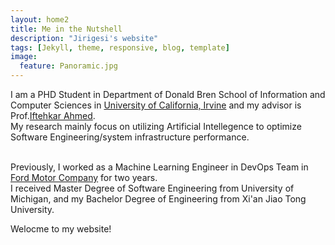 ```yaml
---
layout: home2
title: Me in the Nutshell
description: "Jirigesi's website"
tags: [Jekyll, theme, responsive, blog, template]
image:
  feature: Panoramic.jpg
---
```


I am a PHD Student in Department of Donald Bren School of Information and Computer Sciences in <a href="https://uci.edu/" target="_blank">University of California, Irvine</a>
and my advisor is Prof.<a href="https://scholar.google.com/citations?user=_TdMD7sAAAAJ&hl=en" target="_blank">Iftehkar Ahmed</a>.
<br /> 
My research mainly focus on utilizing Artificial Intellegence to optimize Software Engineering/system infrastructure performance. 

<br />
Previously, I worked as a Machine Learning Engineer in DevOps Team in <a href="https://www.ford.com/" target="_blank">Ford Motor Company</a> for two years.

<br />
I received Master Degree of Software Engineering from University of Michigan, and my Bachelor Degree of Engineering from Xi'an Jiao Tong University. 

<br />

Welocme to my website!
